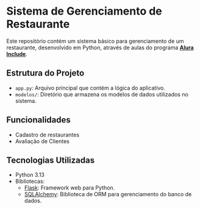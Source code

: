 # Sistema de Gerenciamento de Restaurante

Este repositório contém um sistema básico para gerenciamento de um restaurante, desenvolvido em Python, através de aulas do programa **[Alura Include](https://www.alura.com.br/empresas/impacto-social)**.

## Estrutura do Projeto

- `app.py`: Arquivo principal que contém a lógica do aplicativo.
- `modelos/`: Diretório que armazena os modelos de dados utilizados no sistema.

## Funcionalidades

- Cadastro de restaurantes
- Avaliação de Clientes

## Tecnologias Utilizadas

- Python 3.13
- Bibliotecas:
  - [Flask](https://flask.palletsprojects.com/): Framework web para Python.
  - [SQLAlchemy](https://www.sqlalchemy.org/): Biblioteca de ORM para gerenciamento do banco de dados.


